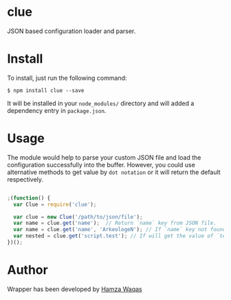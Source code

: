 # clue
JSON based configuration loader and parser.

# Install

To install, just run the following command:

```
$ npm install clue --save
```

It will be installed in your `node_modules/` directory and will added a dependency entry in `package.json`.

# Usage

The module would help to parse your custom JSON file and load the configuration successfully into the buffer. However, you could use alternative methods to get value by `dot notation` or it will return the default respectively.

```javascript

;(function() {
  var Clue = require('clue');

  var clue = new Clue('/path/to/json/file');
  var name = clue.get('name');  // Return `name` key from JSON file.
  var name = clue.get('name', 'ArkeologeN'); // If `name` key not found, it will return "ArkeologeN".
  var nested = clue.get('script.test'); // If will get the value of `test` key from the `script` object.
})();

```

# Author

Wrapper has been developed by [Hamza Waqas](http://twitter.com/HamzaWaqas)